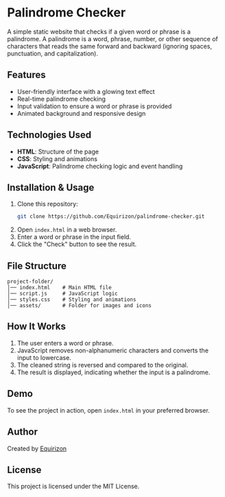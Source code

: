 # Palindrome Checker

A simple static website that checks if a given word or phrase is a palindrome. A palindrome is a word, phrase, number, or other sequence of characters that reads the same forward and backward (ignoring spaces, punctuation, and capitalization).

## Features
- User-friendly interface with a glowing text effect
- Real-time palindrome checking
- Input validation to ensure a word or phrase is provided
- Animated background and responsive design

## Technologies Used
- **HTML**: Structure of the page
- **CSS**: Styling and animations
- **JavaScript**: Palindrome checking logic and event handling

## Installation & Usage
1. Clone this repository:
   ```sh
   git clone https://github.com/Equirizon/palindrome-checker.git
   ```
2. Open `index.html` in a web browser.
3. Enter a word or phrase in the input field.
4. Click the "Check" button to see the result.

## File Structure
```
project-folder/
│── index.html    # Main HTML file
│── script.js     # JavaScript logic
│── styles.css    # Styling and animations
│── assets/       # Folder for images and icons
```

## How It Works
1. The user enters a word or phrase.
2. JavaScript removes non-alphanumeric characters and converts the input to lowercase.
3. The cleaned string is reversed and compared to the original.
4. The result is displayed, indicating whether the input is a palindrome.

## Demo
To see the project in action, open `index.html` in your preferred browser.

## Author
Created by [Equirizon](https://github.com/Equirizon)

## License
This project is licensed under the MIT License.
